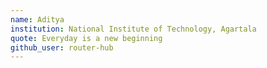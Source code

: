 ```yaml
---
name: Aditya
institution: National Institute of Technology, Agartala
quote: Everyday is a new beginning
github_user: router-hub
---
```

